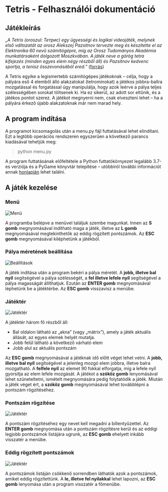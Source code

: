 # Tetris - Felhasználói dokumentáció

## Játékleírás

*„A Tetris (oroszul: Тетрис) egy ügyességi és logikai videojáték, melynek első változatát az
orosz Alekszej Pazsitnov tervezte meg és készítette el az Elektronika 60 nevű számítógépre,
míg az Orosz Tudományos Akadémia munkatársaként dolgozott Moszkvában. A játék neve a
görög tetra kifejezés (minden egyes elem négy részből áll) és Pazsitnov kedvenc sportja, a
tenisz összevonásából ered.”* ([forrás](https://hu.wikipedia.org/wiki/Tetris))

A Tetris egyike a legismertebb számítógépes játékoknak – célja, hogy a pályára eső 4 elemből
álló alakzatokat (tetrominokat) a játékos jobbra-ballra mozgatással és forgatással úgy
manipulálja, hogy azok leérve a pálya teljes szélességében sorokat töltsenek ki. Ha ez sikerül,
az adott sor eltűnik, és a játékos pontot szerez. A játékot megnyerni nem, csak elveszteni lehet
– ha a pályára érkező újabb alakzatoknak már nem marad hely.

## A program indítása

A programot kicsomagolás után a menu.py fájl futtatásával lehet elindítani. Ezt a legtöbb
operációs rendszeren egyszerűen a következő parancs kiadásával tehetjük meg:

> python menu.py

A program futtatásának előfeltétele a Python futtatókörnyezet legalább 3.7-es verziója és a
PyGame könyvtár telepítése – utóbbiról további információt annak [honlapján](https://www.pygame.org/wiki/GettingStarted) 
lehet találni.

## A játék kezelése

### Menü

![Menü](assets/1.png)

A programba belépve a menüvel találjuk szembe magunkat. Innen
az **S gomb** megnyomásával indítható maga a játék, illetve az **L gomb** megnyomásával megtekinthetők az eddig rögzített
pontszámok. Az **ESC gomb** megnyomásával kiléphetünk a
játékból.

### Pálya méretének beállítása

![Beállítások](assets/2.png)

A játék indítása után a program bekéri a pálya méretét. A **jobb, illetve bal nyíl** segítségével a pálya szélességét,
a **fel illetve lefele nyíl** segítségével a pálya magasságát állíthatjuk. Ezután az **ENTER gomb** megnyomásával
léphetünk be a játéktérbe. Az **ESC gomb** visszavisz a menübe.

### Játéktér

![Játéktér](assets/3.png)

A játéktér három fő részből áll:

* Bal oldalon látható az „akna” (vagy „mátrix”), amely a játék aktuális állását, az egyes elemek helyét mutatja.
* Jobb felül látható a következő várható elem
* Jobb alul az aktuális pontszám

Az **ESC gomb** megnyomásával a játéknak idő előtt véget lehet vetni. A **jobb, illetve bal nyíl** segítségével a
jelenleg mozgó elem jobbra, illetve balra mozgatható. A **felfele nyíl** az elemet 90 fokkal elforgatja, míg a lefele
nyíl gyorsítja az elem lefele mozgását. A játékot a **szóköz gomb** lenyomásával lehet szüneteltetni,
ismételt megnyomására pedig folytatódik a játék. Miután a játék véget ért, a **szóköz gomb**
megnyomásával lehet továbblépni a pontszám rögzítéséhez.

### Pontszám rögzítése

![Játéktér](assets/4.png)

A pontszám rögzítéséhez egy nevet kell megadni a billentyűzettel. Az **ENTER gomb** megnyomása után a pontszám rögzítésre kerül és
az eddigi legjobb pontszámok listájára ugrunk, az **ESC gomb** ehelyett inkább visszatér a menübe.

### Eddig rögzített pontszámok

![Játéktér](assets/5.png)

A pontszámok listáján csökkenő sorrendben láthatók azok a pontszámok, amiket eddig rögzítettünk. A **le, illetve fel nyilakkal**
lehet lapozni, az **ESC gomb** lenyomása után a program visszatér a főmenübe.
